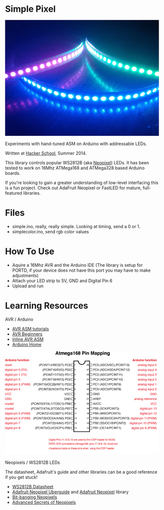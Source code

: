Simple Pixel
==========

![LEDS](./support/leds.jpg)

Experiments with hand-tuned ASM on Arduino with addressable LEDs.

Written at [Hacker School](http://www.hackerschool.com/), Summer 2014.

This library controls popular WS2812B (aka [Neopixel](https://www.adafruit.com/search?q=neopixel)) LEDs. It has been tested to work on 16Mhz ATMega168 and ATMega328 based Arduino boards. 

If you're looking to gain a greater understanding of low-level interfacing this is a fun project. Check out AdaFruit Neopixel or FastLED for mature, full-featured libraries.

Files
=======
* simple.ino, really, really simple. Looking at timing, send a 0 or 1.
* simplecolor.ino, send rgb color values

How To Use
=======
* Aquire a 16Mhz AVR and the Arduino IDE (The library is setup for PORTD, if your device does not have this port you may have to make adjustments)
* Attach your LED strip to 5V, GND and Digital Pin 6
* Upload and run

Learning Resources
=======

AVR / Arduino

* [AVR ASM tutorials](http://www.avr-asm-tutorial.net/avr_en/beginner/)
* [AVR Beginners](http://www.avrbeginners.net/)
* [Inline AVR ASM](http://www.nongnu.org/avr-libc/user-manual/inline_asm.html)
* [Arduino Home](http://www.arduino.cc/)

![ATMega](./support/Atmega168PinMap2.png)

Neopixels / WS2812B LEDs

The datasheet, Adafruit's guide and other libraries can be a good reference if you get stuck!

* [WS2812B Datasheet](./support/ws2812b.pdf)
* [Adafruit Neopixel Uberguide](https://learn.adafruit.com/adafruit-neopixel-uberguide/overview) and [Adafruit Neopixel](https://github.com/adafruit/Adafruit_NeoPixel) library
* [Bit-banging Neopixels](http://www.instructables.com/id/Bitbanging-step-by-step-Arduino-control-of-WS2811-/)
* [Advanced Secrets of Neopixels](http://wp.josh.com/2014/05/13/ws2812-neopixels-are-not-so-finicky-once-you-get-to-know-them/)